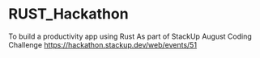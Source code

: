 # RUST_Hackathon
To build a productivity app using Rust 
As part of StackUp August Coding Challenge https://hackathon.stackup.dev/web/events/51
